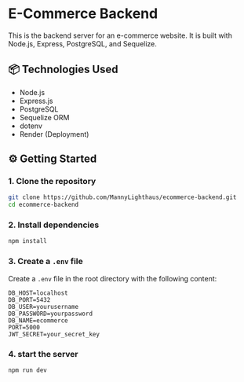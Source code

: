 # E-Commerce Backend

This is the backend server for an e-commerce website. It is built with Node.js, Express, PostgreSQL, and Sequelize.

## 📦 Technologies Used

- Node.js
- Express.js
- PostgreSQL
- Sequelize ORM
- dotenv
- Render (Deployment)

## ⚙️ Getting Started

### 1. Clone the repository

```bash
git clone https://github.com/MannyLighthaus/ecommerce-backend.git
cd ecommerce-backend
```

### 2. Install dependencies

```bash
npm install

```

### 3. Create a `.env` file

Create a `.env` file in the root directory with the following content:

```env
DB_HOST=localhost
DB_PORT=5432
DB_USER=yourusername
DB_PASSWORD=yourpassword
DB_NAME=ecommerce
PORT=5000
JWT_SECRET=your_secret_key

```

### 4. start the server

```bash
npm run dev

```
